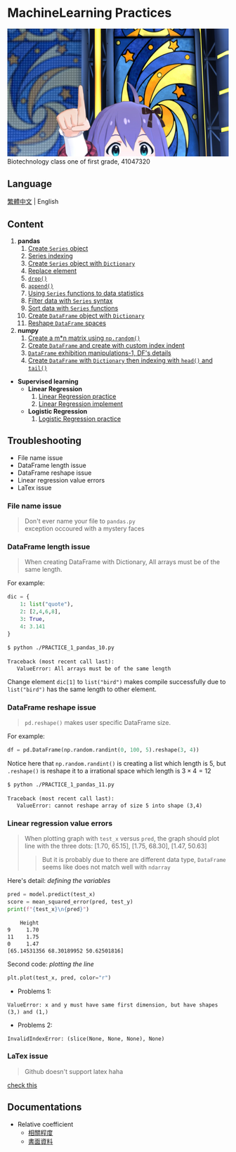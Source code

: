 # MachineLearning Practices

![anna](./image/Anna.jpg)
Biotechnology class one of first grade, 41047320

## Language

[繁體中文](README.zh-TW.md) | English

## Content

1. **pandas**
   1. [Create `Series` object](./src/1.pandas/PRACTICE_1_pandas_01.py)
   2. [Series indexing](./src/1.pandas/PRACTICE_1_pandas_02.py)
   3. [Create `Series` object with `Dictionary`](./src/1.pandas/PRACTICE_1_pandas_03.py)
   4. [Replace element](./src/1.pandas/PRACTICE_1_pandas_04.py)
   5. [`drop()`](./src/1.pandas/PRACTICE_1_pandas_05.py)
   6. [`append()`](./src/1.pandas/PRACTICE_1_pandas_06.py)
   7. [Using `Series` functions to data statistics](./src/1.pandas/PRACTICE_1_pandas_07.py)
   8. [Filter data with `Series` syntax](./src/1.pandas/PRACTICE_1_pandas_08.py)
   9. [Sort data with `Series` functions](./src/1.pandas/PRACTICE_1_pandas_09.py)
   10. [Create `DataFrame` object with `Dictionary`](./src/1.pandas/PRACTICE_1_pandas_10.py)
   11. [Reshape `DataFrame` spaces](./src/1.pandas/PRACTICE_1_pandas_11.py)
2. **numpy**
    1. [Create a m*n matrix using `np.random()`](./src/2.numpy/PRACTICE_2_numpy_01.ipynb)
    2. [Create `DataFrame` and create with custom index indent](./src/2.numpy/PRACTICE_2_numpy_02.ipynb)
    3. [`DataFrame` exhibition manipulations-1, DF's details](./src/2.numpy/PRACTICE_2_numpy_03.ipynb)
    4. [Create `DataFrame` with `Dictionary` then indexing with `head()` and `tail()`](./src/2.numpy/PRACTICE_2_numpy_04.ipynb)  

- **Supervised learning**
  - **Linear Regression**
      1. [Linear Regression practice](./src/3.LinearRegression/PRACTICE_3_LR_01.ipynb)
      2. [Linear Regression implement](./src/3.LinearRegression/PRACTICE_3_LR_02.ipynb)
  - **Logistic Regression**
      1. [Logistic Regression practice](./src/4.LogisticRegression/PRACTICE_4_LR_01.ipynb)

## Troubleshooting

- File name issue
- DataFrame length issue
- DataFrame reshape issue
- Linear regression value errors
- LaTex issue

### File name issue

> Don't ever name your file to `pandas.py`  
> exception occoured with a mystery faces

### DataFrame length issue

> When creating DataFrame with Dictionary, All arrays must be of the same length.  

For example:

```py
dic = {
    1: list("quote"),
    2: [2,4,6,8],
    3: True,
    4: 3.141
}
```

```console
$ python ./PRACTICE_1_pandas_10.py

Traceback (most recent call last):
   ValueError: All arrays must be of the same length
```

Change element `dic[1]` to `list("bird")` makes compile successfully due to `list("bird")` has the same length to other element.

### DataFrame reshape issue

> `pd.reshape()` makes user specific DataFrame size.

For example:

```py
df = pd.DataFrame(np.random.randint(0, 100, 5).reshape(3, 4))
```

Notice here that `np.random.randint()` is creating a list which length is 5, but `.reshape()` is reshape it to a irrational space which length is $3\times 4=12$

```console
$ python ./PRACTICE_1_pandas_11.py

Traceback (most recent call last):
   ValueError: cannot reshape array of size 5 into shape (3,4)
```

### Linear regression value errors

> When plotting graph with `test_x` versus `pred`, the graph should plot line with the three dots:
> [1.70, 65.15], [1.75, 68.30], [1.47, 50.63]
>> But it is probably due to there are different data type, `DataFrame` seems like does not match well with `ndarray`

Here's detail: *defining the variables*

```py
pred = model.predict(test_x)
score = mean_squared_error(pred, test_y)
print(f"{test_x}\n{pred}")
```

```console
    Height
9     1.70
11    1.75
0     1.47
[65.14531356 68.30189952 50.62501816]
```

Second code: *plotting the line*

```py
plt.plot(test_x, pred, color="r")
```

- Problems 1:

```console
ValueError: x and y must have same first dimension, but have shapes (3,) and (1,)
```

- Problems 2:

```console
InvalidIndexError: (slice(None, None, None), None)
```

### LaTex issue

> Github doesn't support latex haha  

[check this](https://gist.github.com/a-rodin/fef3f543412d6e1ec5b6cf55bf197d7b)

## Documentations

- Relative coefficient
  - [相關程度](http://amebse.nchu.edu.tw/new_page_517.htm)
  - [書面資料](./docs/Relative%20coefficient)
